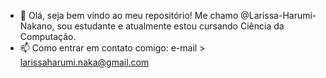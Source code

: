 - 👋 Olá, seja bem vindo ao meu repositório! Me chamo  @Larissa-Harumi-Nakano, sou estudante e atualmente estou cursando Ciência da Computação. 
- 📫 Como entrar em contato comigo: e-mail > larissaharumi.naka@gmail.com


<!---
Larissa-Harumi-Nakano/Larissa-Harumi-Nakano is a ✨ special ✨ repository because its `README.md` (this file) appears on your GitHub profile.
You can click the Preview link to take a look at your changes.
--->
